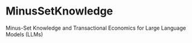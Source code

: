 # MinusSetKnowledge
Minus-Set Knowledge and Transactional Economics for Large Language Models (LLMs)

